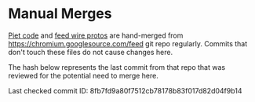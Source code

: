 # Manual Merges

[Piet code](https://cs.chromium.org/chromium/src/chrome/android/feed/core/java/src/org/chromium/chrome/browser/feed/library/piet/)
and [feed wire protos](https://cs.chromium.org/chromium/src/components/feed/core/proto/wire/)
are hand-merged from https://chromium.googlesource.com/feed git repo regularly.
Commits that don't touch these files do not cause changes here.

The hash below represents the last commit from that repo that was reviewed for
the potential need to merge here.

Last checked commit ID: 8fb7fd9a80f7512cb78178b83f017d82d04f9b14
